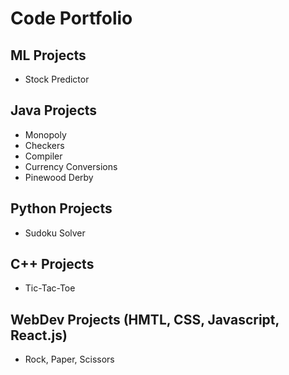 # Code Portfolio  
## ML Projects  
- Stock Predictor  
## Java Projects  
- Monopoly
- Checkers
- Compiler
- Currency Conversions
- Pinewood Derby  
## Python Projects  
- Sudoku Solver  
## C++ Projects  
- Tic-Tac-Toe
## WebDev Projects (HMTL, CSS, Javascript, React.js)  
- Rock, Paper, Scissors  


